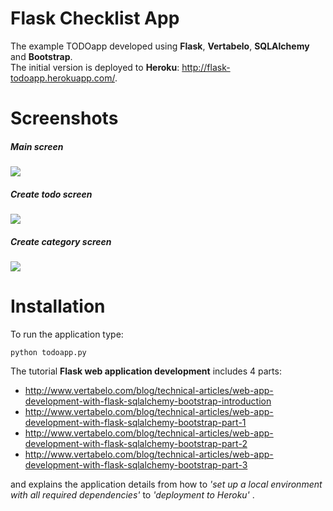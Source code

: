 # Flask Checklist App

The example TODOapp developed using **Flask**, **Vertabelo**, **SQLAlchemy** and **Bootstrap**. <br>
The initial version is deployed to **Heroku**: http://flask-todoapp.herokuapp.com/.

# Screenshots

##### Main screen

<img src="http://www.vertabelo.com/_file/github/flask-todoapp/todoapp-main.png"/>

##### Create todo screen

<img src="http://www.vertabelo.com/_file/github/flask-todoapp/todoapp-new-todo.png"/>

##### Create category screen

<img src="http://www.vertabelo.com/_file/github/flask-todoapp/todoapp-new-category.png"/>

# Installation


To run the application type:

`python todoapp.py`

The tutorial **Flask web application development** includes 4 parts:<br>
- http://www.vertabelo.com/blog/technical-articles/web-app-development-with-flask-sqlalchemy-bootstrap-introduction <br>
- http://www.vertabelo.com/blog/technical-articles/web-app-development-with-flask-sqlalchemy-bootstrap-part-1 <br>
- http://www.vertabelo.com/blog/technical-articles/web-app-development-with-flask-sqlalchemy-bootstrap-part-2 <br>
- http://www.vertabelo.com/blog/technical-articles/web-app-development-with-flask-sqlalchemy-bootstrap-part-3 <br>

and explains the application details from how to *'set up a local environment with all required dependencies'* to *'deployment to Heroku'* .
